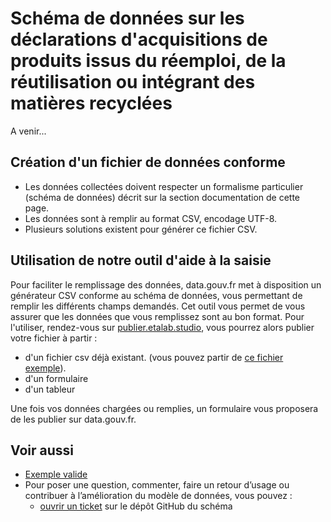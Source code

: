 <MenuSchema />

# Schéma de données sur les déclarations d'acquisitions de produits issus du réemploi, de la réutilisation ou intégrant des matières recyclées

A venir...

## Création d'un fichier de données conforme

* Les données collectées doivent respecter un formalisme particulier (schéma de données) décrit sur la section documentation de cette page.
* Les données sont à remplir au format CSV, encodage UTF-8.
* Plusieurs solutions existent pour générer ce fichier CSV.

## Utilisation de notre outil d'aide à la saisie

Pour faciliter le remplissage des données, data.gouv.fr met à disposition un générateur CSV conforme au schéma de données, vous permettant de remplir les différents champs demandés. Cet outil vous permet de vous assurer que les données que vous remplissez sont au bon format. Pour l'utiliser, rendez-vous sur [publier.etalab.studio](https://publier.etalab.studio/select?schema=datagouv%2Fschema-declaration-biens-reemploi-reutilisation-recycle), vous pourrez alors publier votre fichier à partir : 
- d'un fichier csv déjà existant. (vous pouvez partir de [ce fichier exemple](https://github.com/datagouv/schema-declaration-biens-reemploi-reutilisation-recycle/blob/main/exemple-valide.csv)).
- d'un formulaire
- d'un tableur

Une fois vos données chargées ou remplies, un formulaire vous proposera de les publier sur data.gouv.fr.

## Voir aussi
- [Exemple valide](https://github.com/datagouv/schema-declaration-biens-reemploi-reutilisation-recycle/blob/main/exemple-valide.csv)
- Pour poser une question, commenter, faire un retour d’usage ou contribuer à l’amélioration du modèle de données, vous pouvez :
    - [ouvrir un ticket](https://github.com/datagouv/schema-declaration-biens-reemploi-reutilisation-recycle/issues) sur le dépôt GitHub du schéma
